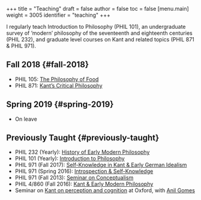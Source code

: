 +++
title = "Teaching"
draft = false
author = false
toc = false
[menu.main]
  weight = 3005
  identifier = "teaching"
+++

I regularly teach Introduction to Philosophy (PHIL 101), an
undergraduate survey of &rsquo;modern&rsquo; philosophy of the seventeenth and
eighteenth centuries (PHIL 232), and graduate level courses on Kant and
related topics (PHIL 871 & PHIL 971).


## Fall 2018 {#fall-2018}

-   PHIL 105: [The Philosophy of Food](http://phil105.colinmclear.net)
-   PHIL 871: [Kant&rsquo;s Critical Philosophy](http://phil871.colinmclear.net)


## Spring 2019 {#spring-2019}

-   On leave


## Previously Taught {#previously-taught}

-   PHIL 232 (Yearly): [History of Early Modern Philosophy](http://phil232.colinmclear.net)
-   PHIL 101 (Yearly): [Introduction to Philosophy](http://phil101.colinmclear.net)
-   PHIL 971 (Fall 2017): [Self-Knowledge in Kant & Early German Idealism](http://phil971.colinmclear.net/)
-   PHIL 971 (Spring 2016): [Introspection & Self-Knowledge](/materials/course-syllabi/ISKSyllabus.pdf)
-   PHIL 971 (Fall 2013): [Seminar on Conceptualism](/materials/course-syllabi/ConceptualismSyllabus.pdf)
-   PHIL 4/860 (Fall 2016): [Kant & Early Modern Philosophy](/materials/course-syllabi/kant-modern-syllabus.pdf)
-   Seminar on [Kant on perception and cognition](http://ox-kant.colinmclear.net) at Oxford, with [Anil Gomes](http://www.anilgomes.com)
